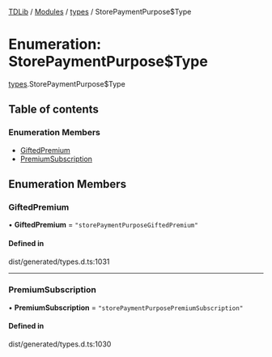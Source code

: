 [TDLib](../README.md) / [Modules](../modules.md) / [types](../modules/types.md) / StorePaymentPurpose$Type

# Enumeration: StorePaymentPurpose$Type

[types](../modules/types.md).StorePaymentPurpose$Type

## Table of contents

### Enumeration Members

- [GiftedPremium](types.StorePaymentPurpose_Type.md#giftedpremium)
- [PremiumSubscription](types.StorePaymentPurpose_Type.md#premiumsubscription)

## Enumeration Members

### GiftedPremium

• **GiftedPremium** = ``"storePaymentPurposeGiftedPremium"``

#### Defined in

dist/generated/types.d.ts:1031

___

### PremiumSubscription

• **PremiumSubscription** = ``"storePaymentPurposePremiumSubscription"``

#### Defined in

dist/generated/types.d.ts:1030
